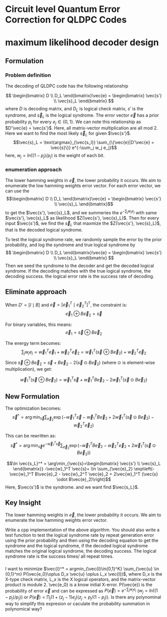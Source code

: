 # Circuit level Quantum Error Correction for QLDPC Codes

# maximum likelihood decoder design
## Formulation

### Problem definition
The decoding of QLDPC code has the following relationship

$$
\begin{bmatrix}
D \\ D_L
\end{bmatrix}\vec{e} = \begin{bmatrix}
\vec{s'} \\ \vec{s}_L
\end{bmatrix}
$$
where $D$ is decoding matrix, and $D_L$ is logical check matrix, $s'$ is the syndrome, and $\vec{s}_L$ is the logical syndrome. The error vector $\vec{e}$ has a prior probability $p_j$ for every $e_j\in\{0,1\}$. We can note this relationship as $D'\vec{e} = \vec{s'}$.
Here, all matrix-vector multiplication are all mod 2.
Here we want to find the most likely $\vec{s}_L$ for given $\vec{s'}$.
$$\vec{s}_L = \text{argmax}_{\vec{s_l}} \sum_{\{\vec{e}|D'\vec{e} = \vec{s}\}} e^{-\sum_j w_j e_j}$$
here, $w_j = ln((1-p_j)/p_j)$ is the weight of each bit.

### enumeration approach
The lower hamming weights in $\vec{e}$, the lower probability it occurs. We aim to enumerate the low hamming weights error vector. 
For each error vector, we can use the 
$$\begin{bmatrix}
D \\ D_L
\end{bmatrix}\vec{e} = \begin{bmatrix}
\vec{s'} \\ \vec{s}_L
\end{bmatrix}$$
to get the $\vec{s'}, \vec{s}_L$,  and we summeries the  $e^{-\sum_j w_j e_j}$ with same  $\vec{s'}, \vec{s}_L$ as likelihood $Z(\vec{s'}, \vec{s}_L)$. Then for every input $\vec{s'}$, we find the $\vec{s}_L$ that maxmize the $Z(\vec{s'}, \vec{s}_L)$, that is the decoded logical syndrome. 

To test the logical syndrome rate, we randomly sample the error by the prior probability, and log the syndrome and true logical syndrome by 
$$
\begin{bmatrix}
D \\ D_L
\end{bmatrix}\vec{e} = \begin{bmatrix}
\vec{s'} \\ \vec{s}_L
\end{bmatrix}
$$
Then we seed the syndrome to the decoder and get the decoded logical syndrome. If the decoding matches with the true logical syndrome, the decoding success. the logical error rate is the success rate of decoding. 

## Eliminate approach

When $D' = [I \mid B]$ and $\vec{e} = [\vec{e}_1^T \mid \vec{e}_2^T]^T$, the constraint is:
$$\vec{e}_1 \oplus B\vec{e}_2 = \vec{s}$$

For binary variables, this means:
$$\vec{e}_1 = \vec{s} \oplus B\vec{e}_2$$

The energy term becomes:
$$\sum_j w_j e_j = \vec{w}_1^T \vec{e}_1 + \vec{w}_2^T \vec{e}_2 = \vec{w}_1^T (\vec{s} \oplus B\vec{e}_2) + \vec{w}_2^T \vec{e}_2$$

Since $\vec{s} \oplus B\vec{e}_2 = \vec{s} + B\vec{e}_2 - 2(\vec{s} \odot B\vec{e}_2)$ (where $\odot$ is element-wise multiplication), we get:

$$\vec{w}_1^T (\vec{s} \oplus B\vec{e}_2) = \vec{w}_1^T \vec{s} + \vec{w}_1^T B\vec{e}_2 - 2\vec{w}_1^T (\vec{s} \odot B\vec{e}_2)$$

## New Formulation

The optimization becomes:
$$\vec{s}^* = \arg\min_{\vec{s}} \sum_{\vec{e}_2} \exp\left(-\vec{w}_1^T \vec{s} - \vec{w}_1^T B\vec{e}_2 + 2\vec{w}_1^T (\vec{s} \odot B\vec{e}_2) - \vec{w}_2^T \vec{e}_2\right)$$

This can be rewritten as:
$$\vec{s}^* = \arg\min_{\vec{s}} e^{-\vec{w}_1^T \vec{s}} \sum_{\vec{e}_2} \exp\left(-\vec{w}_1^T B\vec{e}_2 - \vec{w}_2^T \vec{e}_2 + 2\vec{w}_1^T (\vec{s} \odot B\vec{e}_2)\right)$$

$$\ln \vec{s_L}^* = \arg\min_{\vec{s}=\begin{bmatrix}
\vec{s'} \\ \vec{s}_L
\end{bmatrix}} -\vec{w}_1^T \vec{s}+ \ln \sum_{\vec{e}_2} \exp\left(-\vec{w}_1^T B\vec{e}_2 - \vec{w}_2^T \vec{e}_2 + 2\vec{w}_1^T (\vec{s} \odot B\vec{e}_2)\right)$$
Here, $\vec{s'}$ is the syndrome. and we want find $\vec{s_L}$.

## Key Insight
The lower hamming weights in $\vec{e}$, the lower probability it occurs. We aim to enumerate the low hamming weights error vector. 

Write a cpp implementation of the above algorithm.
You should also write a test function to test the logical syndrome rate by repeat generation error using the prior probability and then using the decoding equation to get the syndrome and the logical syndrome,  if the decoded logical syndrome matches the original logical syndrome, the decoding success. The logical syndrome rate is the success times/ all repeat times.

###

I want to minimize $\vec{l}^* = argmin_{\vec{l}\in{0,1}^K} \sum_{\vec{u} \in {0,1}^m} P(\vec{e_0}\oplus D_x \vec{u} \oplus L_x \vec{l})$, where D_x is the X-type check matrix, L_x is the X logical operators, and the matrix-vector product is module 2.  \vec{e_0} is a know initial X-error. P(\vec{e}) is the probability of error $\vec{e}$ and can be expressed as $P(\vec{e})=e^{- \sum_{j} w_j e_j}$ ($w_j = ln((1-p_j)/p_j)$) or  $P(\vec{e})=\prod_{j} (1+ (z_j-1)e_j)$($z_j= p_j/(1-p_j)$). Is there any polynominal way to simplify this expresion or caculate the probability summation in polynomical way?